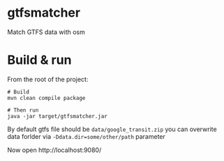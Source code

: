 # gtfsmatcher
Match GTFS data with osm

# Build & run
From the root of the project:

```
# Build
mvn clean compile package

# Then run
java -jar target/gtfsmatcher.jar

```
By default gtfs file should be `data/google_transit.zip` 
you can overwrite data forlder via `-Ddata.dir=some/other/path` parameter

Now open http://localhost:9080/

